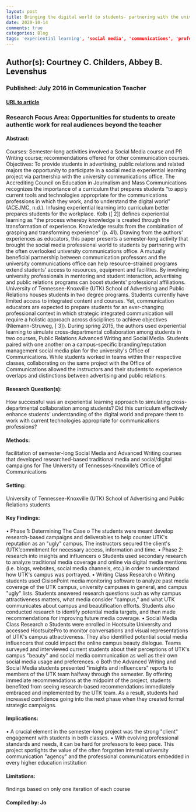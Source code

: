 ```yaml
---
layout: post
title: Bringing the digital world to students- partnering with the university communications office to provide social media experiential learning projects
date: 2020-10-14
comments: true
categories: Blog
tags: 'experiential learning', 'social media', 'communications', 'professional world', 'mentoring', 'university'
---
```


## Author(s): Courtney C. Childers, Abbey B. Levenshus

### Published: July 2016 in Communication Teacher

#### [URL to article](http://eds.a.ebscohost.com.proxy.uchicago.edu/eds/detail/detail?vid=0&sid=97359732-9005-4426-9f83-55313843fb98%40sdc-v-sessmgr03&bdata=JnNpdGU9ZWRzLWxpdmUmc2NvcGU9c2l0ZQ%3d%3d#AN=vdc.100040198137.0x000001&db=edsbl)

### Research Focus Area: Opportunities for students to create authentic work for real audiences beyond the teacher

#### Abstract:
Courses: Semester-long activities involved a Social Media course and PR Writing course; recommendations offered for other communication courses. Objectives: To provide students in advertising, public relations and related majors the opportunity to participate in a social media experiential learning project via partnership with the university communications office.  The Accrediting Council on Education in Journalism and Mass Communications recognizes the importance of a curriculum that prepares students "to apply current tools and technologies appropriate for the communications professions in which they work, and to understand the digital world" (ACEJMC, n.d.). Infusing experiential learning into curriculum better prepares students for the workplace. Kolb ([ 2]) defines experiential learning as "the process whereby knowledge is created through the transformation of experience. Knowledge results from the combination of grasping and transforming experience" (p. 41).  Drawing from the authors' experiences as educators, this paper presents a semester-long activity that brought the social media professional world to students by partnering with the often overlooked university communications office. A mutually beneficial partnership between communication professors and the university communications office can help resource-strained programs extend students' access to resources, equipment and facilities. By involving university professionals in mentoring and student interaction, advertising and public relations programs can boost students' professional affiliations.  University of Tennessee-Knoxville (UTK) School of Advertising and Public Relations houses students in two degree programs. Students currently have limited access to integrated content and courses. Yet, communication educators are expected to prepare students for an ever-changing professional context in which strategic integrated communication will require a holistic approach across disciplines to achieve objectives (Niemann-Struweg, [ 3]).  During spring 2015, the authors used experiential learning to simulate cross-departmental collaboration among students in two courses, Public Relations Advanced Writing and Social Media. Students paired with one another on a campus-specific branding/reputation management social media plan for the university's Office of Communications. While students worked in teams within their respective classes, collaborating on the same project with the Office of Communications allowed the instructors and their students to experience overlaps and distinctions between advertising and public relations.


#### Research Question(s):
How successful was an experiential learning approach to simulating cross-departmental collaboration among students? Did this curriculum effectively enhance students’ understanding of the digital world and prepare them to work with current technologies appropriate for communications professions? 


#### Methods:
facilitation of semester-long Social Media and Advanced Writing courses that developed researched-based traditional media and social/digital campaigns for The University of Tennesses-Knoxville’s Office of Communications


#### Setting:
University of Tennessee-Knoxville (UTK) School of Advertising and Public Relations students 


#### Key Findings:
• Phase 1: Determining The Case o The students were meant develop research-based campaigns and deliverables to help counter UTK's reputation as an "ugly" campus. The instructors secured the client's (UTK’commitment for necessary access, information and time. • Phase 2: research into insights and influencers o Students used secondary research to analyze traditional media coverage and online via digital media mentions (i.e. blogs, websites, social media channels, etc.) in order to understand how UTK's campus was portrayed. • Writing Class Research o Writing students used CisionPoint media monitoring software to analyze past media coverage of the UTK campus, university campuses in general, and campus "ugly" lists. Students answered research questions such as why campus attractiveness matters, what media consider "campus," and what UTK communicates about campus and beautification efforts. Students also conducted research to identify potential media targets, and then made recommendations for improving future media coverage. • Social Media Class Research o Students were enrolled in Hootsuite University and accessed HootsuitePro to monitor conversations and visual representations of UTK's campus attractiveness. They also identified potential social media influencers that could impact the online campus beauty dialogue. Teams surveyed and interviewed current students about their perceptions of UTK's campus "beauty" and social media communication as well as their own social media usage and preferences. o Both the Advanced Writing and Social Media students presented "insights and influencers" reports to members of the UTK team halfway through the semester. By offering immediate recommendations at the midpoint of the project, students benefited from seeing research-based recommendations immediately embraced and implemented by the UTK team. As a result, students had increased confidence going into the next phase when they created formal strategic campaigns. 


#### Implications:
• A crucial element in the semester-long project was the strong "client" engagement with students in both classes.  • With evolving professional standards and needs, it can be hard for professors to keep pace. This project spotlights the value of the often forgotten internal university communication "agency" and the professional communicators embedded in every higher education institution 


#### Limitations:
findings based on only one iteration of each course


#### Compiled by: Jo

